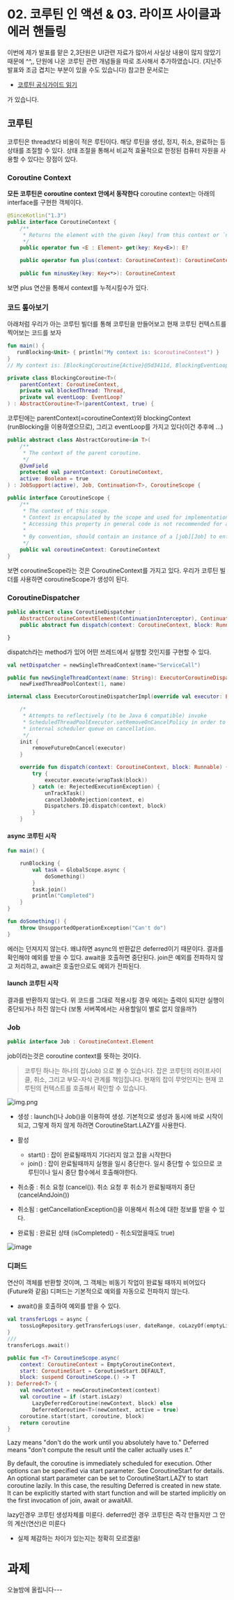 # 02. 코루틴 인 액션 & 03. 라이프 사이클과 에러 핸들링 

이번에 제가 발표를 맡은 2,3단원은 UI관련 자료가 많아서 사실상 내용이 많지 않았기 때문에 ^^,, 단원에 나온 코루틴 관련 개념들을 따로 조사해서 추가하였습니다. 
(지난주 발표와 조금 겹치는 부분이 있을 수도 있습니다)
참고한 문서로는 
- [코루틴 공식가이드 읽기](https://myungpyo.medium.com/%EC%BD%94%EB%A3%A8%ED%8B%B4-%EA%B3%B5%EC%8B%9D-%EA%B0%80%EC%9D%B4%EB%93%9C-%EC%9E%90%EC%84%B8%ED%9E%88-%EC%9D%BD%EA%B8%B0-part-5-62e886f7862d)

가 있습니다. 

## 코루틴
코루틴은 thread보다 비용이 적은 루틴이다. 해당 루틴을 생성, 정지, 취소, 완료하는 등 상태를 조절할 수 있다. 상태 조절을 통해서 
비교적 효율적으로 한정된 컴퓨터 자원을 사용할 수 있다는 장점이 있다. 

### Coroutine Context 
**모든 코루틴은 coroutine context 안에서 동작한다**
coroutine context는 아래의 interface를 구현한 객체이다. 

~~~kotlin
@SinceKotlin("1.3")
public interface CoroutineContext {
    /**
     * Returns the element with the given [key] from this context or `null`.
     */
    public operator fun <E : Element> get(key: Key<E>): E?

    public operator fun plus(context: CoroutineContext): CoroutineContext = 
            
    public fun minusKey(key: Key<*>): CoroutineContext

~~~

보면 plus 연산을 통해서 context를 누적시킬수가 있다. 

### 코드 톺아보기
아래처럼 우리가 아는 코루틴 빌더를 통해 코루틴을 만들어보고 현재 코루틴 컨텍스트를 찍어보는 코드를 보자 
~~~kotlin
fun main() {
   runBlocking<Unit> { println("My context is: $coroutineContext") }
}
// My context is: [BlockingCoroutine{Active}@5d3411d, BlockingEventLoop@2471cca7]
~~~

~~~kotlin
private class BlockingCoroutine<T>(
    parentContext: CoroutineContext,
    private val blockedThread: Thread,
    private val eventLoop: EventLoop?
) : AbstractCoroutine<T>(parentContext, true) {
~~~
코루틴에는 parentContext(=coroutineContext)와 blockingContext (runBlocking을 이용하였으므로), 그리고 eventLoop를 가지고 있다(이건 추후에 ...)

~~~kotlin
public abstract class AbstractCoroutine<in T>(
    /**
     * The context of the parent coroutine.
     */
    @JvmField
    protected val parentContext: CoroutineContext,
    active: Boolean = true
) : JobSupport(active), Job, Continuation<T>, CoroutineScope {
~~~

~~~kotlin
public interface CoroutineScope {
    /**
     * The context of this scope.
     * Context is encapsulated by the scope and used for implementation of coroutine builders that are extensions on the scope.
     * Accessing this property in general code is not recommended for any purposes except accessing the [Job] instance for advanced usages.
     *
     * By convention, should contain an instance of a [job][Job] to enforce structured concurrency.
     */
    public val coroutineContext: CoroutineContext
}
~~~
보면 coroutineScope라는 것은 CoroutineContext를 가지고 있다. 우리가 코루틴 빌더를 사용하면 coroutineScope가 생성이 된다. 


### CoroutineDispatcher

~~~kotlin
public abstract class CoroutineDispatcher :
    AbstractCoroutineContextElement(ContinuationInterceptor), ContinuationInterceptor {
    public abstract fun dispatch(context: CoroutineContext, block: Runnable)

}
~~~
dispatch라는 method가 있어 어떤 쓰레드에서 실행할 것인지를 구현할 수 있다. 

~~~kotlin
val netDispatcher = newSingleThreadContext(name="ServiceCall")
~~~

~~~kotlin
public fun newSingleThreadContext(name: String): ExecutorCoroutineDispatcher =
    newFixedThreadPoolContext(1, name)
~~~

~~~kotlin
internal class ExecutorCoroutineDispatcherImpl(override val executor: Executor) : ExecutorCoroutineDispatcher(), Delay {

    /*
     * Attempts to reflectively (to be Java 6 compatible) invoke
     * ScheduledThreadPoolExecutor.setRemoveOnCancelPolicy in order to cleanup
     * internal scheduler queue on cancellation.
     */
    init {
        removeFutureOnCancel(executor)
    }

    override fun dispatch(context: CoroutineContext, block: Runnable) {
        try {
            executor.execute(wrapTask(block))
        } catch (e: RejectedExecutionException) {
            unTrackTask()
            cancelJobOnRejection(context, e)
            Dispatchers.IO.dispatch(context, block)
        }
    }
~~~

#### async 코루틴 시작 
~~~kotlin
fun main() {

    runBlocking {
        val task = GlobalScope.async {
            doSomething()
        }
        task.join()
        println("Completed")
    }
}

fun doSomething() {
    throw UnsupportedOperationException("Can't do")
}
~~~
에러는 던져지지 않는다. 왜냐하면 async의 반환값은 deferred이기 때문이다. 결과를 확인해야 예외를 받을 수 있다. 
await을 호출하면 중단된다. 
join은 예외를 전파하지 않고 처리하고, await은 호출만으로도 예외가 전파된다. 

#### launch 코루틴 시작
결과를 반환하지 않는다. 위 코드를 그대로 적용시킬 경우 예외는 출력이 되지만 실행이 중단되거나 하진 않는다 (보통 서버쪽에서는 사용할일이 별로 없지 않을까?)

### Job
~~~kotlin
public interface Job : CoroutineContext.Element
~~~
job이라는것은 coroutine context를 뜻하는 것이다. 
> 코루틴 하나는 하나의 잡(Job) 으로 볼 수 있습니다. 잡은 코루틴의 라이프사이클, 취소, 그리고 부모-자식 관계를 책임집니다. 현재의 잡이 무엇인지는 현재 코루틴의 컨텍스트를 호출해서 확인할 수 있습니다.

![img.png](img.png)

- 생성 : launch()나 Job()을 이용하여 생성. 기본적으로 생성과 동시에 바로 시작이 되고, 그렇게 하지 않게 하려면 CoroutineStart.LAZY를 사용한다. 
- 활성 
    - start() : 잡이 완료될때까지 기다리지 않고 잡을 시작한다 
    - join() : 잡이 완료될때까지 실행을 일시 중단한다. 일시 중단할 수 있으므로 코루틴이나 일시 중단 함수에서 호출해야한다. 

- 취소중 : 취소 요청 (cancel()). 취소 요청 후 취소가 완료될때까지 중단 (cancelAndJoin())
- 취소됨 : getCancellationException()을 이용해서 취소에 대한 정보를 받을 수 있다. 
- 완료됨 : 완료된 상태 (isCompleted() - 취소되었을때도 true)

![image](https://user-images.githubusercontent.com/7702472/133043719-aff50173-6444-4b12-adf0-a4076df928ff.png)


### 디퍼드 
연산이 객체를 반환할 것이며, 그 객체는 비동기 작업이 완료될 때까지 비어있다 (Future와 같음)
디퍼드는 기본적으로 예외를 자동으로 전파하지 않는다. 
- await()을 호출하여 예외를 받을 수 있다. 

~~~kotlin
val transferLogs = async {
    tossLogRepository.getTransferLogs(user, dateRange, coLazyOf(emptyList())).filter { ignoreSettingTime || it.regTime >= primaryAccountSettingTime }
}
/// 
transferLogs.await()
~~~~

~~~kotlin
public fun <T> CoroutineScope.async(
    context: CoroutineContext = EmptyCoroutineContext,
    start: CoroutineStart = CoroutineStart.DEFAULT,
    block: suspend CoroutineScope.() -> T
): Deferred<T> {
    val newContext = newCoroutineContext(context)
    val coroutine = if (start.isLazy)
        LazyDeferredCoroutine(newContext, block) else
        DeferredCoroutine<T>(newContext, active = true)
    coroutine.start(start, coroutine, block)
    return coroutine
}
~~~

Lazy means "don't do the work until you absolutely have to."
Deferred means "don't compute the result until the caller actually uses it."

By default, the coroutine is immediately scheduled for execution. Other options can be specified via start parameter. See CoroutineStart for details. An optional start parameter can be set to CoroutineStart.LAZY to start coroutine lazily. In this case, the resulting Deferred is created in new state. It can be explicitly started with start function and will be started implicitly on the first invocation of join, await or awaitAll.

lazy인경우 코루틴 생성자체를 미룬다. 
deferred인 경우 코루틴은 즉각 만들지만 그 안의 계산(연산)은 미룬다 

- 실제 체감하는 차이가 있는지는 정확히 모르겠음!

# 과제
오늘밤에 올립니다---
